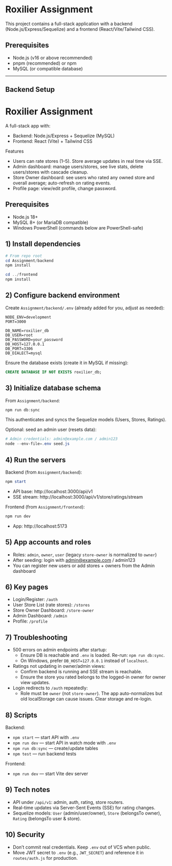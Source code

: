 # Roxilier Assignment

This project contains a full-stack application with a backend (Node.js/Express/Sequelize) and a frontend (React/Vite/Tailwind CSS).

## Prerequisites
- Node.js (v16 or above recommended)
- pnpm (recommended) or npm
- MySQL (or compatible database)

---

## Backend Setup
# Roxilier Assignment

A full-stack app with:
- Backend: Node.js/Express + Sequelize (MySQL)
- Frontend: React (Vite) + Tailwind CSS

Features
- Users can rate stores (1–5). Store average updates in real time via SSE.
- Admin dashboard: manage users/stores, see live stats, delete users/stores with cascade cleanup.
- Store Owner dashboard: see users who rated any owned store and overall average; auto-refresh on rating events.
- Profile page: view/edit profile, change password.

## Prerequisites
- Node.js 18+
- MySQL 8+ (or MariaDB compatible)
- Windows PowerShell (commands below are PowerShell-safe)

## 1) Install dependencies
```powershell
# From repo root
cd Assignment/backend
npm install

cd ../frontend
npm install
```

## 2) Configure backend environment
Create `Assignment/backend/.env` (already added for you, adjust as needed):
```
NODE_ENV=development
PORT=3000

DB_NAME=roxilier_db
DB_USER=root
DB_PASSWORD=your_password
DB_HOST=127.0.0.1
DB_PORT=3306
DB_DIALECT=mysql
```

Ensure the database exists (create it in MySQL if missing):
```sql
CREATE DATABASE IF NOT EXISTS roxilier_db;
```

## 3) Initialize database schema
From `Assignment/backend`:
```powershell
npm run db:sync
```
This authenticates and syncs the Sequelize models (Users, Stores, Ratings).

Optional: seed an admin user (resets data):
```powershell
# Admin credentials: admin@example.com / admin123
node --env-file=.env seed.js
```

## 4) Run the servers
Backend (from `Assignment/backend`):
```powershell
npm start
```
- API base: http://localhost:3000/api/v1
- SSE stream: http://localhost:3000/api/v1/store/ratings/stream

Frontend (from `Assignment/frontend`):
```powershell
npm run dev
```
- App: http://localhost:5173

## 5) App accounts and roles
- Roles: `admin`, `owner`, `user` (legacy `store-owner` is normalized to `owner`)
- After seeding: login with admin@example.com / admin123
- You can register new users or add stores + owners from the Admin dashboard

## 6) Key pages
- Login/Register: `/auth`
- User Store List (rate stores): `/stores`
- Store Owner Dashboard: `/store-owner`
- Admin Dashboard: `/admin`
- Profile: `/profile`

## 7) Troubleshooting
- 500 errors on admin endpoints after startup:
  - Ensure DB is reachable and `.env` is loaded. Re-run: `npm run db:sync`.
  - On Windows, prefer `DB_HOST=127.0.0.1` instead of `localhost`.
- Ratings not updating in owner/admin views:
  - Confirm backend is running and SSE stream is reachable.
  - Ensure the store you rated belongs to the logged-in owner for owner view updates.
- Login redirects to `/auth` repeatedly:
  - Role must be `owner` (not `store-owner`). The app auto-normalizes but old localStorage can cause issues. Clear storage and re-login.

## 8) Scripts
Backend:
- `npm start` — start API with `.env`
- `npm run dev` — start API in watch mode with `.env`
- `npm run db:sync` — create/update tables
- `npm test` — run backend tests

Frontend:
- `npm run dev` — start Vite dev server

## 9) Tech notes
- API under `/api/v1`: admin, auth, rating, store routers.
- Real-time updates via Server-Sent Events (SSE) for rating changes.
- Sequelize models: `User` (admin/user/owner), `Store` (belongsTo owner), `Rating` (belongsTo user & store).

## 10) Security
- Don’t commit real credentials. Keep `.env` out of VCS when public.
- Move JWT secret to `.env` (e.g., `JWT_SECRET`) and reference it in `routes/auth.js` for production.
